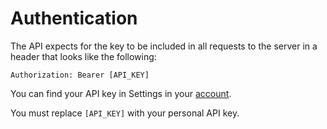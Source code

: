 # Authentication

The API expects for the key to be included in all requests to the server in a header that looks
like the following:

`Authorization: Bearer [API_KEY]`

You can find your API key in Settings in your [account](https://plus.teezily.com/account/settings).

<aside class="notice">
You must replace <code>[API_KEY]</code> with your personal API key.
</aside>


